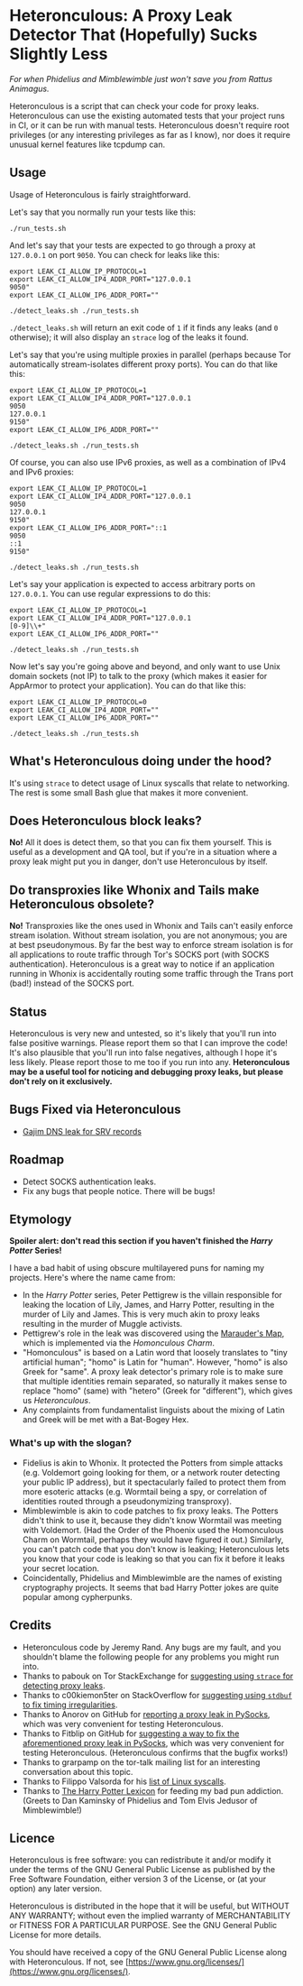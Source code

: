# Heteronculous: A Proxy Leak Detector That (Hopefully) Sucks Slightly Less

*For when Phidelius and Mimblewimble just won't save you from Rattus Animagus.*

Heteronculous is a script that can check your code for proxy leaks.  Heteronculous can use the existing automated tests that your project runs in CI, or it can be run with manual tests.  Heteronculous doesn't require root privileges (or any interesting privileges as far as I know), nor does it require unusual kernel features like tcpdump can.

## Usage

Usage of Heteronculous is fairly straightforward.

Let's say that you normally run your tests like this:

~~~
./run_tests.sh
~~~

And let's say that your tests are expected to go through a proxy at `127.0.0.1` on port `9050`.  You can check for leaks like this:

~~~
export LEAK_CI_ALLOW_IP_PROTOCOL=1
export LEAK_CI_ALLOW_IP4_ADDR_PORT="127.0.0.1
9050"
export LEAK_CI_ALLOW_IP6_ADDR_PORT=""

./detect_leaks.sh ./run_tests.sh
~~~

`./detect_leaks.sh` will return an exit code of `1` if it finds any leaks (and `0` otherwise); it will also display an `strace` log of the leaks it found.

Let's say that you're using multiple proxies in parallel (perhaps because Tor automatically stream-isolates different proxy ports).  You can do that like this:

~~~
export LEAK_CI_ALLOW_IP_PROTOCOL=1
export LEAK_CI_ALLOW_IP4_ADDR_PORT="127.0.0.1
9050
127.0.0.1
9150"
export LEAK_CI_ALLOW_IP6_ADDR_PORT=""

./detect_leaks.sh ./run_tests.sh
~~~

Of course, you can also use IPv6 proxies, as well as a combination of IPv4 and IPv6 proxies:

~~~
export LEAK_CI_ALLOW_IP_PROTOCOL=1
export LEAK_CI_ALLOW_IP4_ADDR_PORT="127.0.0.1
9050
127.0.0.1
9150"
export LEAK_CI_ALLOW_IP6_ADDR_PORT="::1
9050
::1
9150"

./detect_leaks.sh ./run_tests.sh
~~~

Let's say your application is expected to access arbitrary ports on `127.0.0.1`.  You can use regular expressions to do this:

~~~
export LEAK_CI_ALLOW_IP_PROTOCOL=1
export LEAK_CI_ALLOW_IP4_ADDR_PORT="127.0.0.1
[0-9]\\+"
export LEAK_CI_ALLOW_IP6_ADDR_PORT=""

./detect_leaks.sh ./run_tests.sh
~~~

Now let's say you're going above and beyond, and only want to use Unix domain sockets (not IP) to talk to the proxy (which makes it easier for AppArmor to protect your application).  You can do that like this:

~~~
export LEAK_CI_ALLOW_IP_PROTOCOL=0
export LEAK_CI_ALLOW_IP4_ADDR_PORT=""
export LEAK_CI_ALLOW_IP6_ADDR_PORT=""

./detect_leaks.sh ./run_tests.sh
~~~

## What's Heteronculous doing under the hood?

It's using `strace` to detect usage of Linux syscalls that relate to networking.  The rest is some small Bash glue that makes it more convenient.

## Does Heteronculous block leaks?

**No!**  All it does is detect them, so that you can fix them yourself.  This is useful as a development and QA tool, but if you're in a situation where a proxy leak might put you in danger, don't use Heteronculous by itself.

## Do transproxies like Whonix and Tails make Heteronculous obsolete?

**No!**  Transproxies like the ones used in Whonix and Tails can't easily enforce stream isolation.  Without stream isolation, you are not anonymous; you are at best pseudonymous.  By far the best way to enforce stream isolation is for all applications to route traffic through Tor's SOCKS port (with SOCKS authentication).  Heteronculous is a great way to notice if an application running in Whonix is accidentally routing some traffic through the Trans port (bad!) instead of the SOCKS port.

## Status

Heteronculous is very new and untested, so it's likely that you'll run into false positive warnings.  Please report them so that I can improve the code!  It's also plausible that you'll run into false negatives, although I hope it's less likely.  Please report those to me too if you run into any.  **Heteronculous may be a useful tool for noticing and debugging proxy leaks, but please don't rely on it exclusively.**

## Bugs Fixed via Heteronculous

* [Gajim DNS leak for SRV records](https://dev.gajim.org/gajim/gajim/issues/8538#note_180861)

## Roadmap

* Detect SOCKS authentication leaks.
* Fix any bugs that people notice.  There will be bugs!

## Etymology

**Spoiler alert: don't read this section if you haven't finished the *Harry Potter* Series!**

I have a bad habit of using obscure multilayered puns for naming my projects.  Here's where the name came from:

* In the *Harry Potter* series, Peter Pettigrew is the villain responsible for leaking the location of Lily, James, and Harry Potter, resulting in the murder of Lily and James.  This is very much akin to proxy leaks resulting in the murder of Muggle activists.
* Pettigrew's role in the leak was discovered using the [Marauder's Map](https://www.pottermore.com/writing-by-jk-rowling/the-marauders-map), which is implemented via the *Homonculous Charm*.
* "Homonculous" is based on a Latin word that loosely translates to "tiny artificial human"; "homo" is Latin for "human".  However, "homo" is also Greek for "same".  A proxy leak detector's primary role is to make sure that multiple identities remain separated, so naturally it makes sense to replace "homo" (same) with "hetero" (Greek for "different"), which gives us *Heteronculous*.
* Any complaints from fundamentalist linguists about the mixing of Latin and Greek will be met with a Bat-Bogey Hex.

### What's up with the slogan?

* Fidelius is akin to Whonix.  It protected the Potters from simple attacks (e.g. Voldemort going looking for them, or a network router detecting your public IP address), but it spectacularly failed to protect them from more esoteric attacks (e.g. Wormtail being a spy, or correlation of identities routed through a pseudonymizing transproxy).
* Mimblewimble is akin to code patches to fix proxy leaks.  The Potters didn't think to use it, because they didn't know Wormtail was meeting with Voldemort.  (Had the Order of the Phoenix used the Homonculous Charm on Wormtail, perhaps they would have figured it out.)  Similarly, you can't patch code that you don't know is leaking; Heteronculous lets you know that your code is leaking so that you can fix it before it leaks your secret location.
* Coincidentally, Phidelius and Mimblewimble are the names of existing cryptography projects.  It seems that bad Harry Potter jokes are quite popular among cypherpunks.

## Credits

* Heteronculous code by Jeremy Rand.  Any bugs are my fault, and you shouldn't blame the following people for any problems you might run into.
* Thanks to pabouk on Tor StackExchange for [suggesting using `strace` for detecting proxy leaks](https://tor.stackexchange.com/a/118).
* Thanks to c00kiemon5ter on StackOverflow for [suggesting using `stdbuf` to fix timing irregularities](https://stackoverflow.com/a/11337109).
* Thanks to Anorov on GitHub for [reporting a proxy leak in PySocks](https://github.com/Anorov/PySocks/issues/22), which was very convenient for testing Heteronculous.
* Thanks to Fitblip on GitHub for [suggesting a way to fix the aforementioned proxy leak in PySocks](https://web.archive.org/web/20161211104525/https://fitblip.pub/2012/11/13/proxying-dns-with-python/), which was very convenient for testing Heteronculous.  (Heteronculous confirms that the bugfix works!)
* Thanks to grarpamp on the tor-talk mailing list for an interesting conversation about this topic.
* Thanks to Filippo Valsorda for his [list of Linux syscalls](https://filippo.io/linux-syscall-table/).
* Thanks to [The Harry Potter Lexicon](https://www.hp-lexicon.org/) for feeding my bad pun addiction.  (Greets to Dan Kaminsky of Phidelius and Tom Elvis Jedusor of Mimblewimble!)

## Licence

Heteronculous is free software: you can redistribute it and/or modify
it under the terms of the GNU General Public License as published by
the Free Software Foundation, either version 3 of the License, or
(at your option) any later version.

Heteronculous is distributed in the hope that it will be useful,
but WITHOUT ANY WARRANTY; without even the implied warranty of
MERCHANTABILITY or FITNESS FOR A PARTICULAR PURPOSE.  See the
GNU General Public License for more details.

You should have received a copy of the GNU General Public License
along with Heteronculous.  If not, see [https://www.gnu.org/licenses/](https://www.gnu.org/licenses/).
